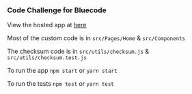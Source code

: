 ### Code Challenge for Bluecode

View the hosted app at [here](https://conor909.github.io/bluecode/)

Most of the custom code is in `src/Pages/Home` & `src/Components`

The checksum code is in `src/utils/checksum.js` & `src/utils/checksum.test.js`

To run the app `npm start` or `yarn start`

To run the tests `npm test` or `yarn test`
